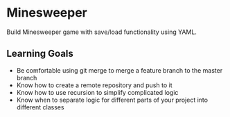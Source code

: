 # Minesweeper

Build Minesweeper game with save/load functionality using YAML.

## Learning Goals

- Be comfortable using git merge to merge a feature branch to the master branch
- Know how to create a remote repository and push to it
- Know how to use recursion to simplify complicated logic
- Know when to separate logic for different parts of your project into different classes

